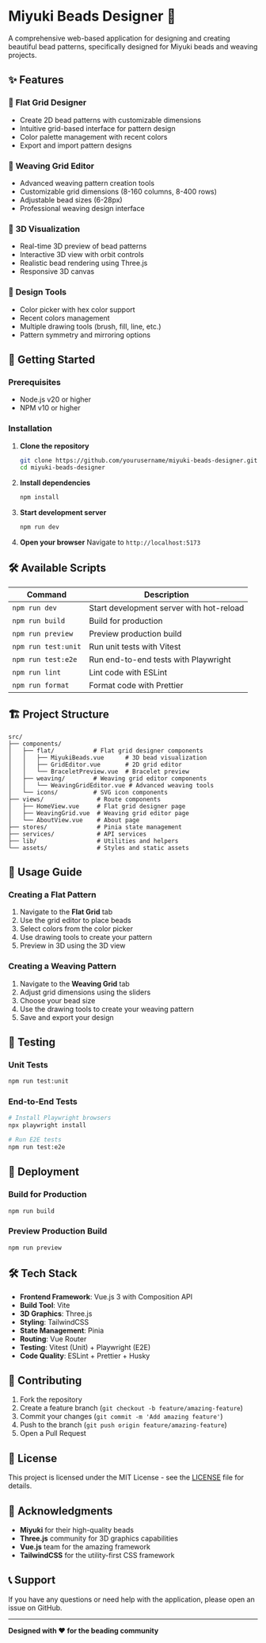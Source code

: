 # Miyuki Beads Designer 🎨

A comprehensive web-based application for designing and creating beautiful bead patterns, specifically designed for Miyuki beads and weaving projects.

## ✨ Features

### 🎯 **Flat Grid Designer**
- Create 2D bead patterns with customizable dimensions
- Intuitive grid-based interface for pattern design
- Color palette management with recent colors
- Export and import pattern designs

### 🧵 **Weaving Grid Editor**
- Advanced weaving pattern creation tools
- Customizable grid dimensions (8-160 columns, 8-400 rows)
- Adjustable bead sizes (6-28px)
- Professional weaving design interface

### 🔮 **3D Visualization**
- Real-time 3D preview of bead patterns
- Interactive 3D view with orbit controls
- Realistic bead rendering using Three.js
- Responsive 3D canvas

### 🎨 **Design Tools**
- Color picker with hex color support
- Recent colors management
- Multiple drawing tools (brush, fill, line, etc.)
- Pattern symmetry and mirroring options

## 🚀 Getting Started

### Prerequisites
- Node.js v20 or higher
- NPM v10 or higher

### Installation

1. **Clone the repository**
   ```bash
   git clone https://github.com/yourusername/miyuki-beads-designer.git
   cd miyuki-beads-designer
   ```

2. **Install dependencies**
   ```bash
   npm install
   ```

3. **Start development server**
   ```bash
   npm run dev
   ```

4. **Open your browser**
   Navigate to `http://localhost:5173`

## 🛠️ Available Scripts

| Command | Description |
|---------|-------------|
| `npm run dev` | Start development server with hot-reload |
| `npm run build` | Build for production |
| `npm run preview` | Preview production build |
| `npm run test:unit` | Run unit tests with Vitest |
| `npm run test:e2e` | Run end-to-end tests with Playwright |
| `npm run lint` | Lint code with ESLint |
| `npm run format` | Format code with Prettier |

## 🏗️ Project Structure

```
src/
├── components/
│   ├── flat/           # Flat grid designer components
│   │   ├── MiyukiBeads.vue      # 3D bead visualization
│   │   ├── GridEditor.vue       # 2D grid editor
│   │   └── BraceletPreview.vue  # Bracelet preview
│   ├── weaving/        # Weaving grid editor components
│   │   └── WeavingGridEditor.vue # Advanced weaving tools
│   └── icons/          # SVG icon components
├── views/               # Route components
│   ├── HomeView.vue     # Flat grid designer page
│   ├── WeavingGrid.vue  # Weaving grid editor page
│   └── AboutView.vue    # About page
├── stores/              # Pinia state management
├── services/            # API services
├── lib/                 # Utilities and helpers
└── assets/              # Styles and static assets
```

## 🎨 Usage Guide

### Creating a Flat Pattern
1. Navigate to the **Flat Grid** tab
2. Use the grid editor to place beads
3. Select colors from the color picker
4. Use drawing tools to create your pattern
5. Preview in 3D using the 3D view

### Creating a Weaving Pattern
1. Navigate to the **Weaving Grid** tab
2. Adjust grid dimensions using the sliders
3. Choose your bead size
4. Use the drawing tools to create your weaving pattern
5. Save and export your design

## 🧪 Testing

### Unit Tests
```bash
npm run test:unit
```

### End-to-End Tests
```bash
# Install Playwright browsers
npx playwright install

# Run E2E tests
npm run test:e2e
```

## 🚀 Deployment

### Build for Production
```bash
npm run build
```

### Preview Production Build
```bash
npm run preview
```

## 🛠️ Tech Stack

- **Frontend Framework**: Vue.js 3 with Composition API
- **Build Tool**: Vite
- **3D Graphics**: Three.js
- **Styling**: TailwindCSS
- **State Management**: Pinia
- **Routing**: Vue Router
- **Testing**: Vitest (Unit) + Playwright (E2E)
- **Code Quality**: ESLint + Prettier + Husky

## 🤝 Contributing

1. Fork the repository
2. Create a feature branch (`git checkout -b feature/amazing-feature`)
3. Commit your changes (`git commit -m 'Add amazing feature'`)
4. Push to the branch (`git push origin feature/amazing-feature`)
5. Open a Pull Request

## 📝 License

This project is licensed under the MIT License - see the [LICENSE](LICENSE) file for details.

## 🙏 Acknowledgments

- **Miyuki** for their high-quality beads
- **Three.js** community for 3D graphics capabilities
- **Vue.js** team for the amazing framework
- **TailwindCSS** for the utility-first CSS framework

## 📞 Support

If you have any questions or need help with the application, please open an issue on GitHub.

---

**Designed with ❤️ for the beading community**
